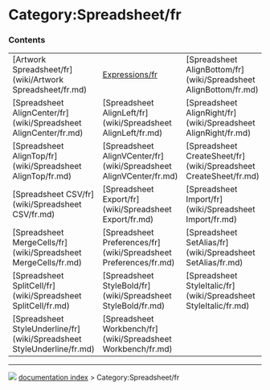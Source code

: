 # Category:Spreadsheet/fr


### Contents

|     |     |     |
| --- | --- | --- |
| [Artwork Spreadsheet/fr](wiki/Artwork Spreadsheet/fr.md) | [Expressions/fr](wiki/Expressions/fr.md) | [Spreadsheet AlignBottom/fr](wiki/Spreadsheet AlignBottom/fr.md) |
| [Spreadsheet AlignCenter/fr](wiki/Spreadsheet AlignCenter/fr.md) | [Spreadsheet AlignLeft/fr](wiki/Spreadsheet AlignLeft/fr.md) | [Spreadsheet AlignRight/fr](wiki/Spreadsheet AlignRight/fr.md) |
| [Spreadsheet AlignTop/fr](wiki/Spreadsheet AlignTop/fr.md) | [Spreadsheet AlignVCenter/fr](wiki/Spreadsheet AlignVCenter/fr.md) | [Spreadsheet CreateSheet/fr](wiki/Spreadsheet CreateSheet/fr.md) |
| [Spreadsheet CSV/fr](wiki/Spreadsheet CSV/fr.md) | [Spreadsheet Export/fr](wiki/Spreadsheet Export/fr.md) | [Spreadsheet Import/fr](wiki/Spreadsheet Import/fr.md) |
| [Spreadsheet MergeCells/fr](wiki/Spreadsheet MergeCells/fr.md) | [Spreadsheet Preferences/fr](wiki/Spreadsheet Preferences/fr.md) | [Spreadsheet SetAlias/fr](wiki/Spreadsheet SetAlias/fr.md) |
| [Spreadsheet SplitCell/fr](wiki/Spreadsheet SplitCell/fr.md) | [Spreadsheet StyleBold/fr](wiki/Spreadsheet StyleBold/fr.md) | [Spreadsheet StyleItalic/fr](wiki/Spreadsheet StyleItalic/fr.md) |
| [Spreadsheet StyleUnderline/fr](wiki/Spreadsheet StyleUnderline/fr.md) | [Spreadsheet Workbench/fr](wiki/Spreadsheet Workbench/fr.md) |



---
![](images/Right_arrow.png) [documentation index](../README.md) > Category:Spreadsheet/fr
